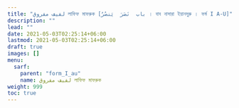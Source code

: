 ```yaml
---
title: "لفيف مفروق লাফিফ মাফরুক [باب  نَصَرَ  يَنصُرُ । বাব নাসারা ইয়ানসুরু । ফর্ম I A-U]"
description: ""
lead: ""
date: 2021-05-03T02:25:14+06:00
lastmod: 2021-05-03T02:25:14+06:00
draft: true
images: []
menu: 
  sarf:
    parent: "form_I_au"
    name: لفيف مفروق লাফিফ মাফরুক
weight: 999
toc: true
---
```



